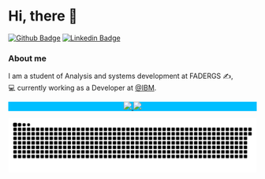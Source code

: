 # Hi, there 👋
[![Github Badge](https://img.shields.io/badge/-Github-000?style=flat-square&logo=Github&logoColor=white&link=https://github.com/lineprado98)](https://github.com/lineprado98)
[![Linkedin Badge](https://img.shields.io/badge/-LinkedIn-blue?style=flat-square&logo=Linkedin&logoColor=white&link=https://www.linkedin.com/in/aline-prado-2872a1156/)]( https://www.linkedin.com/in/aline-prado-2872a1156/)

### About me

I am a student of Analysis and systems development at FADERGS ✍,      
💻 currently working as a Developer at [@IBM](https://www.ibm.com/br-pt).
<div style="background-color:#00BFFF;text-align:center">
<a target="_blank" href="https://github.com/lineprado98">
  <img height="180em" src="https://github-readme-stats.vercel.app/api?username=lineprado98&show_icons=true&include_all_commits=true&count_private=true&theme=dracula"/>

  <img height="180em" src="https://github-readme-stats.vercel.app/api/top-langs?username=lineprado98&show_icons=true&include_all_commits=true&layout=copact&count_private=true&theme=dracula"/>
 
  </a>
  </div>

  ![Snake animation](https://github.com/bwolfs2/bwolfs2/blob/output/github-contribution-grid-snake.svg)


